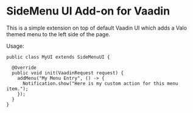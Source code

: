 # SideMenu UI Add-on for Vaadin

This is a simple extension on top of default Vaadin UI
which adds a Valo themed menu to the left side of the page.

Usage:
```
public class MyUI extends SideMenuUI {

  @Override
  public void init(VaadinRequest request) {
    addMenu("My Menu Entry", () -> {
      Notification.show("Here is my custom action for this menu item.");
    });
  }
}
```

